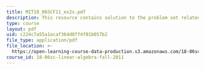 ```yaml
---
title: MIT18_06SCF11_ex2s.pdf
description: This resource contains solution to the problem set related to exam 2.
type: course
layout: pdf
uid: c224c7a55a1acaf364d0ff4f01b057b2
file_type: application/pdf
file_location: >-
  https://open-learning-course-data-production.s3.amazonaws.com/18-06sc-linear-algebra-fall-2011/c224c7a55a1acaf364d0ff4f01b057b2_MIT18_06SCF11_ex2s.pdf
course_id: 18-06sc-linear-algebra-fall-2011
---
```

